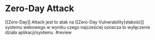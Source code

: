 # Zero-Day Attack
[[Zero-Day]] Attack jest to atak na [[Zero-Day Vulnerability|słabość]] systemu webowego w wyniku czego najcześciej oznacza to wyłączenie działa aplikacji/systemu. #review